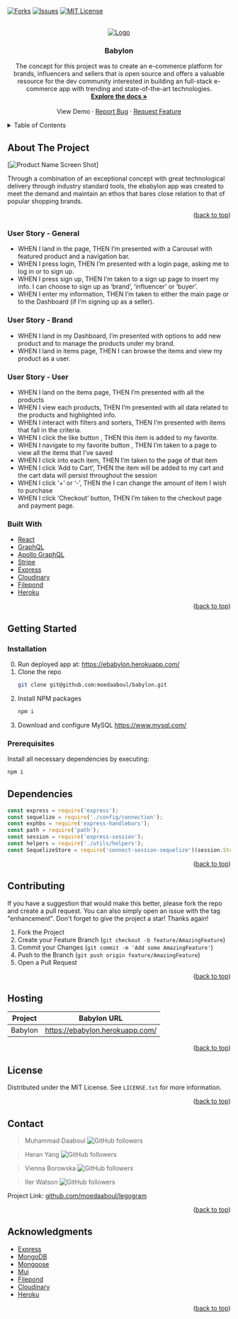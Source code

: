 <div id="top"></div>

[![Forks][forks-shield]][forks-url] [![Issues][issues-shield]][issues-url]
[![MIT License][license-shield]][license-url]

<!-- PROJECT LOGO -->
<br />
<div align="center">
  <a href="https://github.com/moedaaboul/babylon">
    <img src="https://res.cloudinary.com/dyb07uvmrhy/image/upload/v1651967058/Screenshot_2022-05-08_at_00.43.06_zcog9m.png" alt="Logo">
  </a>

  <h3 align="center">Babylon</h3>

  <p align="center">
    The concept for this project was to create an e-commerce platform for brands, influencers and sellers that is open source and offers a valuable resource for the dev community interested in building an full-stack e-commerce app with trending and state-of-the-art technologies. 
    <br />
    <a href="https://github.com/moedaaboul/babylon"><strong>Explore the docs »</strong></a>
    <br />
    <br />
    <a https://ebabylon.herokuapp.com/">View Demo</a>
    ·
    <a href="https://github.com/moedaaboul/babylon/issues">Report Bug</a>
    ·
    <a href="https://github.com/moedaaboul/babylon/issues">Request Feature</a>
  </p>
</div>

<!-- TABLE OF CONTENTS -->
<details>
  <summary>Table of Contents</summary>
  <ol>
    <li>
      <a href="#about-the-project">About The Project</a>
      <ul>
        <li><a href="#user-story">User story</a></li>
        <li><a href="#built-with">Built With</a></li>
      </ul>
    </li>
    <li>
      <a href="#getting-started">Getting Started</a>
      <ul>
        <li><a href="#installation">Installation</a></li>
        <li><a href="#prerequisites">Prerequisites</a></li>
      </ul>
    </li>
    <li><a href="#dependencies">npm dependencies</a></li>
    <li><a href="#contributing">Contributing</a></li>
    <li><a href="#license">License</a></li>
    <li><a href="#contact">Contact</a></li>
    <li><a href="#acknowledgments">Acknowledgments</a></li>
  </ol>
</details>

## About The Project
                                  
[![Product Name Screen Shot][product-screenshot]]
                                  
Through a combination of an exceptional concept with great technological
delivery through industry standard tools, the ebabylon app was created to meet
the demand and maintain an ethos that bares close relation to that of popular shopping brands.

<p align="right">(<a href="#top">back to top</a>)</p>

### User Story - General

- WHEN I land in the page, THEN I’m presented with a Carousel with featured product and a navigation bar.
- WHEN I press login, THEN I’m presented with a login page, asking me to log in or to sign up.
- WHEN I press sign up, THEN I’m taken to a sign up page to insert my info. I can choose to sign up as ‘brand’, ‘influencer’ or ‘buyer’.
- WHEN I enter my information, THEN I’m taken to either the main page or to the Dashboard (if I’m signing up as a seller).
                                
### User Story - Brand
                                
- WHEN I land in my Dashboard, I’m presented with options to add new product and to manage the products under my brand.
- WHEN I land in items page, THEN I can browse the items and view my product as a user.

 ### User Story - User
                                
- WHEN I land on the items page, THEN I’m presented with all the products
- WHEN I view each products, THEN I’m presented with all data related to the products and highlighted info.
- WHEN I interact with filters and sorters, THEN I’m presented with items that fall in the criteria.
- WHEN I click the like button , THEN this item is added to my favorite.
- WHEN I navigate to my favorite button , THEN I’m taken to a page to view all the items that I’ve saved
- WHEN I click into each item, THEN I’m taken to the page of that item
- WHEN I click ‘Add to Cart’, THEN the item will be added to my cart and the cart data will persist throughout the session
- WHEN I click ‘+’ or ‘-’, THEN the I can change the amount of item I wish to purchase
- WHEN I click ‘Checkout’ button, THEN I’m taken to the checkout page and payment page.
                                
                                
### Built With

- [React](https://reactjs.org/)
- [GraphQL](https://graphql.org/)
- [Apollo GraphQL ](https://www.apollographql.com/)
- [Stripe](www.stripe.com)
- [Express](https://expressjs.com/)
- [Cloudinary](https://cloudinary.com/)
- [Filepond](https://pqina.nl/filepond/)
- [Heroku](https://www.heroku.com/)

<p align="right">(<a href="#top">back to top</a>)</p>

<!-- GETTING STARTED -->

## Getting Started

### Installation

0. Run deployed app at: https://ebabylon.herokuapp.com/
1. Clone the repo
   ```sh
   git clone git@github.com:moedaaboul/babylon.git
   ```
2. Install NPM packages
   ```sh
   npm i
   ```
3. Download and configure MySQL https://www.mysql.com/

### Prerequisites

Install all necessary dependencies by executing:

```sh
npm i
```

## Dependencies

```javascript
const express = require('express');
const sequelize = require('./config/connection');
const exphbs = require('express-handlebars');
const path = require('path');
const session = require('express-session');
const helpers = require('./utils/helpers');
const SequelizeStore = require('connect-session-sequelize')(session.Store);
```

<p align="right">(<a href="#top">back to top</a>)</p>

## Contributing

If you have a suggestion that would make this better, please fork the repo and
create a pull request. You can also simply open an issue with the tag
"enhancement". Don't forget to give the project a star! Thanks again!

1. Fork the Project
2. Create your Feature Branch (`git checkout -b feature/AmazingFeature`)
3. Commit your Changes (`git commit -m 'Add some AmazingFeature'`)
4. Push to the Branch (`git push origin feature/AmazingFeature`)
5. Open a Pull Request

<p align="right">(<a href="#top">back to top</a>)</p>

<!-- LICENSE -->

## Hosting

| Project  | Babylon URL                      |
| -------- | --------------------------------- |
| Babylon | <https://ebabylon.herokuapp.com/> |

<p align="right">(<a href="#top">back to top</a>)</p>

## License

Distributed under the MIT License. See `LICENSE.txt` for more information.

<p align="right">(<a href="#top">back to top</a>)</p>

<!-- CONTACT -->

## Contact

> Muhammad Daaboul
> ![GitHub followers](https://img.shields.io/github/followers/moedaaboul?style=social)

> Heran Yang
> ![GitHub followers](https://img.shields.io/github/followers/heranYang93?style=social)

> Vienna Borowska
> ![GitHub followers](https://img.shields.io/github/followers/ViennaBorowska?style=social)

> Iler Watson
> ![GitHub followers](https://img.shields.io/github/followers/Iler22?style=social)

<!-- > ![GitHub followers](https://img.shields.io/github/followers/heranYang93?style=social) -->

Project Link:
[github.com/moedaaboul/legogram](https://github.com/moedaaboul/legogram)

<p align="right">(<a href="#top">back to top</a>)</p>

<!-- ACKNOWLEDGMENTS -->

## Acknowledgments

- [Express](https://expressjs.com)
- [MongoDB](https://www.mongodb.com/cloud/atlas)
- [Mongoose](https://mongoosejs.com/)
- [Mui](https://mui.com/)
- [Filepond](https://pqina.nl/filepond/)
- [Cloudinary](https://cloudinary.com)
- [Heroku](https://id.heroku.com/login)

<p align="right">(<a href="#top">back to top</a>)</p>

[forks-shield]:
  https://img.shields.io/github/forks/moedaaboul/babylon.svg?style=for-the-badge
[forks-url]: https://github.com/moedaaboul/babylon/network/members
[issues-shield]:
  https://img.shields.io/github/issues/moedaaboul/babylon.svg?style=for-the-badge
[issues-url]: https://github.com/moedaaboul/babylon/issues
[license-shield]:
  https://img.shields.io/github/license/moedaaboul/babylon.svg?style=for-the-badge
[license-url]: https://github.com/moedaaboul/babylon/blob/master/LICENSE.txt
[linkedin-shield]:
  https://img.shields.io/badge/-LinkedIn-black.svg?style=for-the-badge&logo=linkedin&colorB=555
[linkedin-url-md]: https://www.linkedin.com/in/muhammad-daaboul-38470046/
[github-follow-shield-md]:
  https://img.shields.io/github/followers/heranYang93?style=social
[linkedin-url-hy]: https://linkedin.com/in/heranyang/
[github-follow-shield-hy]:
  https://img.shields.io/github/followers/moedaaboul?style=social
[linkedin-url-eh]: https://www.linkedin.com/in/vienna-b-108b04229/
[linkedin-url-iw]: https://linkedin.com/in/iler-watson-643442158/
[login-screenshot]: /__admin__/resources/login.png
[feed-screenshot]: /__admin__/resources/feed.png
[post-screenshot]: /__admin__/resources/post.png
[product-screenshot]: https://res.cloudinary.com/dyb07uvmrhy/image/upload/v1651967212/eBabylon_ptv0vt.gif

